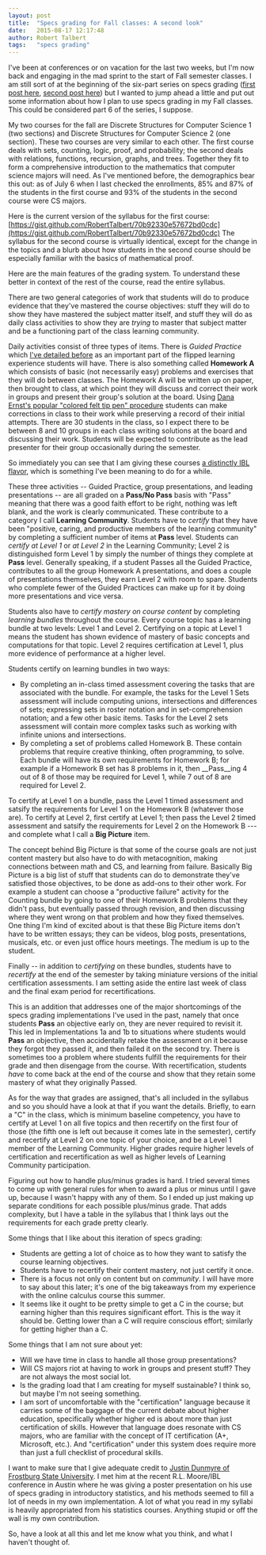 ```yaml
---
layout: post
title:  "Specs grading for Fall classes: A second look"
date:   2015-08-17 12:17:48   
author: Robert Talbert
tags: 	"specs grading"
---
```

I've been at conferences or on vacation for the last two weeks, but I'm now back and engaging in the mad sprint to the start of Fall semester classes. I am still sort of at the beginning of the six-part series on specs grading ([first post here](http://rtalbert.org/blog/2015/Specs-grading-report-part-1/), [second post here](http://rtalbert.org/blog/2015/Specs-grading-report-part-2/)) but I wanted to jump ahead a little and put out some information about how I plan to use specs grading in my Fall classes. This could be considered part 6 of the series, I suppose. 

My two courses for the fall are Discrete Structures for Computer Science 1 (two sections) and Discrete Structures for Computer Science 2 (one section). These two courses are very similar to each other. The first course deals with sets, counting, logic, proof, and probability; the second deals with relations, functions, recursion, graphs, and trees. Together they fit to form a comprehensive introduction to the mathematics that computer science majors will need. As I've mentioned before, the demographics bear this out: as of July 6 when I last checked the enrollments, 85% and 87% of the students in the first course and 93% of the students in the second course were CS majors. 

Here is the current version of the syllabus for the first course: [https://gist.github.com/RobertTalbert/70b92330e57672bd0cdc](https://gist.github.com/RobertTalbert/70b92330e57672bd0cdc) The syllabus for the second course is virtually identical, except for the change in the topics and a blurb about how students in the second course should be especially familiar with the basics of mathematical proof. 

Here are the main features of the grading system. To understand these better in context of the rest of the course, read the entire syllabus.

There are two general categories of work that students will do to produce evidence that they've mastered the course objectives: stuff they will do to show they have mastered the subject matter itself, and stuff they will do as daily class activities to show they are _trying_ to master that subject matter and be a functioning part of the class learning community. 

Daily activities consist of three types of items. There is _Guided Practice_ which [I've detailed before](http://chronicle.com/blognetwork/castingoutnines/2014/03/04/the-inverted-calculus-course-using-guided-practice-to-build-self-regulation/) as an important part of the flipped learning experience students will have. There is also something called __Homework A__ which consists of basic (not necessarily easy) problems and exercises that they will do between classes. The Homework A will be written up on paper, then brought to class, at which point they will discuss and correct their work in groups and present their group's solution at the board. Using [Dana Ernst's popular "colored felt tip pen" procedure](http://danaernst.com/felt-tip-pens/) students can make corrections in class to their work while preserving a record of their initial attempts. There are 30 students in the class, so I expect there to be between 8 and 10 groups in each class writing solutions at the board and discussing their work. Students will be expected to contribute as the lead presenter for their group occasionally during the semester. 

So immediately you can see that I am giving these courses [a distinctly IBL flavor](http://www.inquirybasedlearning.org/?page=What_is_IBL), which is something I've been meaning to do for a while. 

These three activities -- Guided Practice, group presentations, and leading presentations -- are all graded on a __Pass/No Pass__ basis with "Pass" meaning that there was a good faith effort to be right, nothing was left blank, and the work is clearly communicated. These contribute to a category I call __Learning Community__. Students have to _certify_ that they have been "positive, caring, and productive members of the learning community" by completing a sufficient number of items at __Pass__ level. Students can _certify at Level 1_ or _at Level 2_ in the Learning Community; Level 2 is distinguished form Level 1 by simply the number of things they complete at __Pass__ level. Generally speaking, if a student Passes all the Guided Practice, contributes to all the group Homework A presentations, and does a couple of presentations themselves, they earn Level 2 with room to spare. Students who complete fewer of the Guided Practices can make up for it by doing more presentations and vice versa. 

Students also have to _certify mastery on course content_ by completing _learning bundles_ throughout the course. Every course topic has a learning bundle at two levels: Level 1 and Level 2. Certifying on a topic at Level 1 means the student has shown evidence of mastery of basic concepts and computations for that topic. Level 2 requires certification at Level 1, plus more evidence of performance at a higher level. 

Students certify on learning bundles in two ways: 

+ By completing an in-class timed assessment covering the tasks that are associated with the bundle. For example, the tasks for the Level 1 Sets assessment will include computing unions, intersections and differences of sets; expressing sets in roster notation and in set-comprehension notation; and a few other basic items. Tasks for the Level 2 sets assessment will contain more complex tasks such as working with infinite unions and intersections. 
+ By completing a set of problems called Homework B. These contain problems that require creative thinking, often programming, to solve. Each bundle will have its own requirements for Homework B; for example if a Homework B set has 8 problems in it, then __Pass__ing 4 out of 8 of those may be required for Level 1, while 7 out of 8 are required for Level 2. 

To certify at Level 1 on a bundle, pass the Level 1 timed assessment and satsify the requirements for Level 1 on the Homework B (whatever those are). To certify at Level 2, first certify at Level 1; then pass the Level 2 timed assessment and satsify the requirements for Level 2 on the Homework B --- and complete what I call a __Big Picture__ item. 

The concept behind Big Picture is that some of the course goals are not just content mastery but also have to do with metacognition, making connections between math and CS, and learning from failure. Basically Big Picture is a big list of stuff that students can do to demonstrate they've satisfied those objectives, to be done as add-ons to their other work. For example a student can choose a "productive failure" activity for the Counting bundle by going to one of their Homework B problems that they didn't pass, but eventually passed through revision, and then discussing where they went wrong on that problem and how they fixed themselves. One thing I'm kind of excited about is that these Big Picture items don't have to be written essays; they can be videos, blog posts, presentations, musicals, etc. or even just office hours meetings. The medium is up to the student. 

Finally -- in addition to _certifying_ on these bundles, students have to _recertify_ at the end of the semester by taking miniature versions of the initial certification assessments. I am setting aside the entire last week of class and the final exam period for recertifications. 

This is an addition that addresses one of the major shortcomings of the specs grading implementations I've used in the past, namely that once students __Pass__ an objective early on, they are never required to revisit it. This led in Implementations 1a and 1b to situations where students would __Pass__ an objective, then accidentally retake the assessment on it because they forgot they passed it, and then failed it on the second try. There is sometimes too a problem where students fulfill the requirements for their grade and then disengage from the course. With recertification, students _have_ to come back at the end of the course and show that they retain some mastery of what they originally Passed. 

As for the way that grades are assigned, that's all included in the syllabus and so you should have a look at that if you want the details. Briefly, to earn a "C" in the class, which is minimum baseline competency, you have to certify at Level 1 on all five topics and then recertify on the first four of those (the fifth one is left out because it comes late in the semester), certify and recertify at Level 2 on one topic of your choice, and be a Level 1 member of the Learning Community. Higher grades require higher levels of certification and recertification as well as higher levels of Learning Community participation. 

Figuring out how to handle plus/minus grades is hard. I tried several times to come up with general rules for when to award a plus or minus until I gave up, because I wasn't happy with any of them. So I ended up just making up separate conditions for each possible plus/minus grade. That adds complexity, but I have a table in the syllabus that I think lays out the requirements for each grade pretty clearly. 

Some things that I like about this iteration of specs grading: 

+ Students are getting a lot of choice as to how they want to satisfy the course learning objectives. 
+ Students have to recertify their content mastery, not just certify it once. 
+ There is a focus not only on content but on _community_. I will have more to say about this later; it's one of the big takeaways from my experience with the online calculus course this summer. 
+ It seems like it ought to be pretty simple to get a C in the course; but earning higher than this requires significant effort. This is the way it should be. Getting lower than a C will require conscious effort; similarly for getting higher than a C. 

Some things that I am not sure about yet: 

+ Will we have time in class to handle all those group presentations? 
+ Will CS majors riot at having to work in groups and present stuff? They are not always the most social lot. 
+ Is the grading load that I am creating for myself sustainable? I think so, but maybe I'm not seeing something. 
+ I am sort of uncomfortable with the "certification" language because it carries some of the baggage of the current debate about higher education, specifically whether higher ed is about more than just certification of skills. However that language does resonate with CS majors, who are familiar with the concept of IT certification (A+, Microsoft, etc.). And "certification" under this system does require more than just a full checklist of procedural skills. 


I want to make sure that I give adequate credit to [Justin Dunmyre of Frostburg State University](http://www.frostburg.edu/dept/math/math-faculty/justin-dunmyre/). I met him at the recent R.L. Moore/IBL conference in Austin where he was giving a poster presentation on his use of specs grading in introductory statistics, and his methods seemed to fill a lot of needs in my own implementation. A lot of what you read in my syllabi is heavily appropriated from his statistics courses. Anything stupid or off the wall is my own contribution. 

So, have a look at all this and let me know what you think, and what I haven't thought of. 